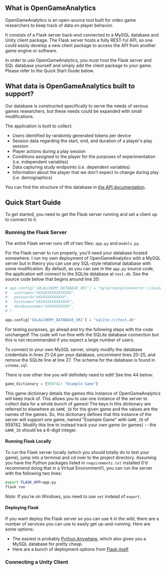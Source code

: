 ## What is OpenGameAnalytics

OpenGameAnalytics is an open-source tool built for video game researchers to keep track of data on player behavior. 

It consists of a Flask server back-end connected to a MySQL database and Unity client package. The Flask server hosts a fully REST-ful API, so one could easily develop a new client package to access the API from another game engine or software.

In order to use OpenGameAnalytics, you must host the Flask server and SQL database yourself and simply add the client package to your game. Please refer to the Quick Start Guide below.

## What data is OpenGameAnalytics built to support?

Our database is constructed specifically to serve the needs of serious games researchers, but these needs could be expanded with small modifications.

The application is built to collect:
- Users identified by randomly generated tokens per device
- Session data regarding the start, end, and duration of a player's play session
- Player actions during a play session
- Conditions assigned to the player for the purposes of experimentation (i.e. independent variables)
- Data capturing study endpoints (i.e. dependent variables)
- Information about the player that we don't expect to change during play (i.e. demographics)

You can find the structure of this database in [the API documentation](https://docs.google.com/document/d/1boJc0PTgcztlJy4J4IM-3FxQNMzzfH5-iXgfxh5r_A4/edit?usp=sharing).

## Quick Start Guide

To get started, you need to get the Flask server running and set a client up to connect to it.

### Running the Flask Server

The entire Flask server runs off of two files: `app.py` and `models.py`. 

For the Flask server to run properly, you'll need your database hosted somewhere. I run my own deployment of OpenGameAnalytics with a MySQL server but in theory you can use any SQL-style relational database with some modification. By default, as you can see in the `app.py` source code, the application will connect to the SQLite database at `test.db`. See the source code below that begins around line 20:

```python
# app.config['SQLALCHEMY_DATABASE_URI'] = "mysql+mysqlconnector://{username}:{password}@{hostname}/{databasename}".format(
# 	username="XXXXXXXXXXXXXXXX",
# 	password="XXXXXXXXXXXXX",
# 	hostname="XXXXXXXXXXXXXXX",
# 	databasename="XXXXXXXXXXX",
# )

app.config['SQLALCHEMY_DATABASE_URI'] = "sqlite:///test.db"
```
For testing purposes, go ahead and try the following steps with the code unchanged! The code will run fine with the SQLite database connection but this is not recommended if you expect a large number of users. 

To connect to your own MySQL server, simply modify the database credentials in lines 21-24 per your database, uncomment lines 20-25, and remove the SQLite line at line 27. The schema for the database is found in `schema.sql`.

There is one other line you will definitely need to edit! See line 44 below:

```python
game_dictionary = {959742: "Example Game"}
```

This game dictionary details the games this instance of OpenGameAnalytics will keep track of. This allows you to use one instance of the server to collect data for a whole bunch of games! The keys in this dictionary are referred to elsewhere as `GAME_ID` for the given game and the values are the names of the games. So, this dictionary defines that this instance of the server will support one game, named "Example Game" with `GAME_ID` of 959742. Modify this line to instead track your own game (or games) -- the `GAME_ID` should be a 6-digit integer.

#### Running Flask Locally

To run the Flask server locally (which you should totally do to test your game), jump into a terminal and cd over to the project directory. Assuming you have the Python packages listed in `requirements.txt` installed (I'd recommend doing that in a Virtual Environment!), you can run the server with the following two lines:

```bash
export FLASK_APP=app.py
flask run
```

*Note*: If you're on Windows, you need to use `set` instead of `export`.

#### Deploying Flask

If you want deploy the Flask server so you can use it *in the wild*, there are a number of services you can use to easily get up-and-running. Here are some options:

- The easiest is probably [Python Anywhere](https://help.pythonanywhere.com/pages/Flask/), which also gives you a MySQL database for pretty cheap.
- Here are a bunch of deployment options from [Flask itself](https://flask.palletsprojects.com/en/2.0.x/deploying/index.html)

### Connecting a Unity Client















